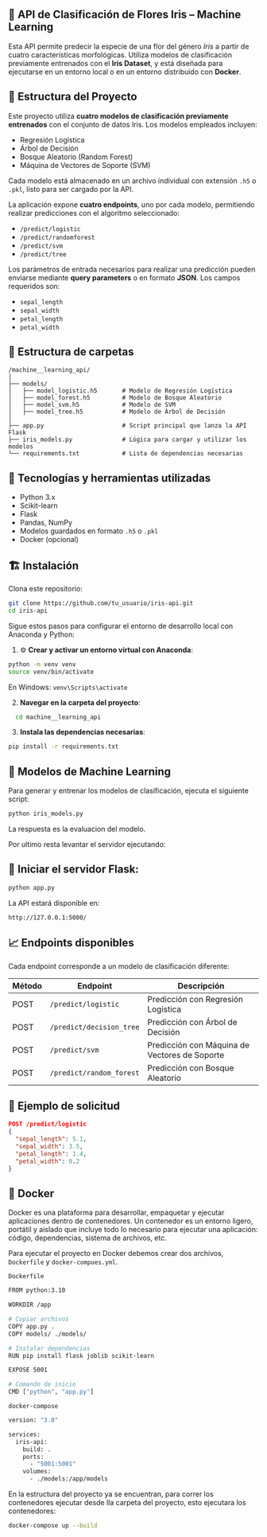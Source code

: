 
## 🌸 API de Clasificación de Flores Iris – Machine Learning

Esta API permite predecir la especie de una flor del género *Iris* a partir de cuatro características morfológicas. Utiliza modelos de clasificación previamente entrenados con el **Iris Dataset**, y está diseñada para ejecutarse en un entorno local o en un entorno distribuido con **Docker**.

## 🏢 Estructura del Proyecto

Este proyecto utiliza **cuatro modelos de clasificación previamente entrenados** con el conjunto de datos Iris. Los modelos empleados incluyen:  
- Regresión Logística  
- Árbol de Decisión  
- Bosque Aleatorio (Random Forest)  
- Máquina de Vectores de Soporte (SVM)

Cada modelo está almacenado en un archivo individual con extensión `.h5` o `.pkl`, listo para ser cargado por la API.

La aplicación expone **cuatro endpoints**, uno por cada modelo, permitiendo realizar predicciones con el algoritmo seleccionado:

- `/predict/logistic`  
- `/predict/randomforest`  
- `/predict/svm`  
- `/predict/tree`

Los parámetros de entrada necesarios para realizar una predicción pueden enviarse mediante **query parameters** o en formato **JSON**. Los campos requeridos son:

- `sepal_length`  
- `sepal_width`  
- `petal_length`  
- `petal_width`

## 📁 Estructura de carpetas


```
/machine__learning_api/
│
├── models/
│   ├── model_logistic.h5       # Modelo de Regresión Logística
│   ├── model_forest.h5         # Modelo de Bosque Aleatorio
│   ├── model_svm.h5            # Modelo de SVM
│   ├── model_tree.h5           # Modelo de Árbol de Decisión
│
├── app.py                      # Script principal que lanza la API Flask
├── iris_models.py              # Lógica para cargar y utilizar los modelos
└── requirements.txt            # Lista de dependencias necesarias
```

## 🧰 Tecnologías y herramientas utilizadas

- Python 3.x  
- Scikit-learn  
- Flask  
- Pandas, NumPy  
- Modelos guardados en formato `.h5` o `.pkl`  
- Docker (opcional)


## 🏗️ Instalación
 
Clona este repositorio:

```bash
git clone https://github.com/tu_usuario/iris-api.git
cd iris-api
```

Sigue estos pasos para configurar el entorno de desarrollo local con Anaconda y Python:


1. ⚙️ **Crear y activar un entorno virtual con Anaconda**:

```bash
python -m venv venv
source venv/bin/activate  
```
En Windows: ```venv\Scripts\activate```

2. **Navegar en la carpeta del proyecto**: 

```bash
  cd machine__learning_api
```

3. **Instala las dependencias necesarias**:

```bash
pip install -r requirements.txt
```

## 🤖 Modelos de Machine Learning

Para generar y entrenar los modelos de clasificación, ejecuta el siguiente script:

```bash
python iris_models.py
```
La respuesta es la evaluacion del modelo. 

Por ultimo resta levantar el servidor ejecutando:

## 🚀 Iniciar el servidor Flask:

```bash
python app.py
```

La API estará disponible en:

```http://127.0.0.1:5000/```

## 📈 Endpoints disponibles

Cada endpoint corresponde a un modelo de clasificación diferente:

| Método | Endpoint                   | Descripción                                    |
|--------|----------------------------|------------------------------------------------|
| POST   | `/predict/logistic`        | Predicción con Regresión Logística             |
| POST   | `/predict/decision_tree`   | Predicción con Árbol de Decisión               |
| POST   | `/predict/svm`             | Predicción con Máquina de Vectores de Soporte  |
| POST   | `/predict/random_forest`   | Predicción con Bosque Aleatorio                |

## 🧪 Ejemplo de solicitud

```json
POST /predict/logistic
{
  "sepal_length": 5.1,
  "sepal_width": 3.5,
  "petal_length": 1.4,
  "petal_width": 0.2
}
```

## 🐳 **Docker**

Docker es una plataforma para desarrollar, empaquetar y ejecutar aplicaciones dentro de contenedores. Un contenedor es un entorno ligero, portátil y aislado que incluye todo lo necesario para ejecutar una aplicación: código, dependencias, sistema de archivos, etc.

Para ejecutar el proyecto en Docker debemos crear dos archivos, ```Dockerfile``` y ```docker-compues.yml```. 

```Dockerfile ```

```bash
FROM python:3.10

WORKDIR /app

# Copiar archivos
COPY app.py .
COPY models/ ./models/

# Instalar dependencias
RUN pip install flask joblib scikit-learn

EXPOSE 5001

# Comando de inicio
CMD ["python", "app.py"]

```

```docker-compose```

```bash
version: "3.8"

services:
  iris-api:
    build: .
    ports:
      - "5001:5001"
    volumes:
      - ./models:/app/models
 ```

En la estructura del proyecto ya se encuentran, para correr los contenedores ejecutar desde lla carpeta del proyecto, esto ejecutara los contenedores: 

```bash
docker-compose up --build
```

